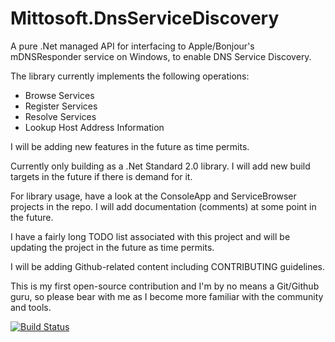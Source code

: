 # Mittosoft.DnsServiceDiscovery

A pure .Net managed API for interfacing to Apple/Bonjour's mDNSResponder service on Windows, to enable DNS Service Discovery.

The library currently implements the following operations:
- Browse Services
- Register Services
- Resolve Services
- Lookup Host Address Information

I will be adding new features in the future as time permits.

Currently only building as a .Net Standard 2.0 library.  I will add new build targets in the future if there is demand for it.

For library usage, have a look at the ConsoleApp and ServiceBrowser projects in the repo.  I will add documentation (comments) at some point in the future.

I have a fairly long TODO list associated with this project and will be updating the project in the future as time permits.

I will be adding Github-related content including CONTRIBUTING guidelines.

This is my first open-source contribution and I'm by no means a Git/Github guru, so please bear with me as I become more familiar with the community and tools.

[![Build Status](https://dev.azure.com/steveheckel/steveheckel/_apis/build/status/SteveHeckel.DnsServiceDiscovery?branchName=master)](https://dev.azure.com/steveheckel/steveheckel/_build/latest?definitionId=1&branchName=master)
